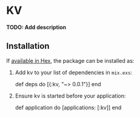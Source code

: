 # KV

**TODO: Add description**

## Installation

If [available in Hex](https://hex.pm/docs/publish), the package can be installed as:

  1. Add kv to your list of dependencies in `mix.exs`:

        def deps do
          [{:kv, "~> 0.0.1"}]
        end

  2. Ensure kv is started before your application:

        def application do
          [applications: [:kv]]
        end
